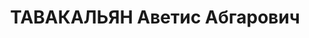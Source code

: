 ---
title: ТАВАКАЛЬЯН Аветис Абгарович
description: "Род. в 1903, Турция, Карчканский уезд, с. Огванц, армянин, обр.: высшее,\
  \ член/канд. в члены ВКП(б) с 1925. Проживал: Минск, ул. Свердловская 45, кв. 42.\
  \ Директор, Партийные курсы при ЦК КП(б)Б \n  Арестован 09.08.1937. Обв. по ст.\
  \ 69, 70, 76 УК БССР - член троцкистско-террористич. орг. Приговор: ВК ВС СССР,\
  \ 24.11.1937 – ВМН с конфискацией имущества. Расстрелян 24.11.1937, Минск. \n  Реабилитирован\
  \ ВК ВС СССР 07.03.1956"
---